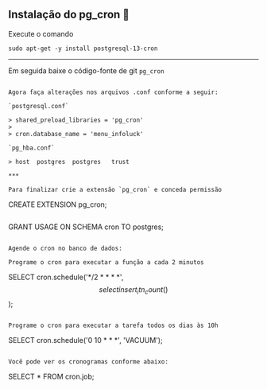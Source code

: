 ## Instalação do pg_cron 🔨

Execute o comando

```
sudo apt-get -y install postgresql-13-cron
```
*** 
Em seguida baixe o código-fonte de git `pg_cron`

```

Agora faça alterações nos arquivos .conf conforme a seguir:

`postgresql.conf`

> shared_preload_libraries = 'pg_cron' 
> 
> cron.database_name = 'menu_infoluck'

`pg_hba.conf`

> host  postgres  postgres   trust

***

Para finalizar crie a extensão `pg_cron` e conceda permissão 

```
CREATE EXTENSION pg_cron;
```
```
GRANT USAGE ON SCHEMA cron TO postgres;
```

Agende o cron no banco de dados:

Programe o cron para executar a função a cada 2 minutos 

```
SELECT cron.schedule('*/2 * * * *', $$select insert_itn_count()$$);
```

Programe o cron para executar a tarefa todos os dias às 10h

```
SELECT cron.schedule('0 10 * * *', 'VACUUM');
```

Você pode ver os cronogramas conforme abaixo:

```
SELECT * FROM cron.job;
```

